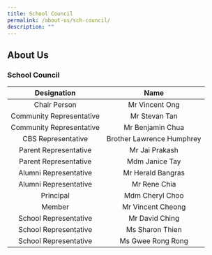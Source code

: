 ```yaml
---
title: School Council
permalink: /about-us/sch-council/
description: ""
---
```

## About Us

### School Council

| **Designation** | **Name** |
|:---:|:---:|
| Chair Person | Mr Vincent Ong  |
| Community Representative | Mr Stevan Tan |
| Community Representative | Mr Benjamin Chua|
| CBS Representative | Brother Lawrence Humphrey |
| Parent Representative | Mr Jai Prakash |
| Parent Representative | Mdm Janice Tay |
| Alumni Representative | Mr Herald Bangras |
| Alumni Representative | Mr Rene Chia |
| Principal | Mdm Cheryl Choo |
| Member | Mr Vincent Cheong |
| School Representative | Mr David Ching |
| School Representative | Ms Sharon Thien |
| School Representative | Ms Gwee Rong Rong |